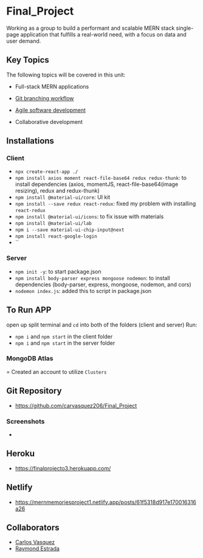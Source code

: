 # Final_Project

Working as a group to build a performant and scalable MERN stack single-page application that fulfills a real-world need, with a focus on data and user demand.

## Key Topics

The following topics will be covered in this unit:

* Full-stack MERN applications

* [Git branching workflow](https://git-scm.com/book/en/v2/Git-Branching-Branching-Workflows)

* [Agile software development](https://en.wikipedia.org/wiki/Agile_software_development)

* Collaborative development

## Installations
### Client
- `npx create-react-app ./`
- `npm install axios moment react-file-base64 redux redux-thunk`: to install dependencies (axios, momentJS, react-file-base64(image resizing), redux and redux-thunk)
- `npm install @material-ui/core`: UI kit 
- `npm install --save redux react-redux`: fixed my problem with installing `react-redux`
- `npm install @material-ui/icons`: to fix issue with materials
- `npm install @material-ui/lab`
- `npm i --save material-ui-chip-input@next`
- `npm install react-google-login`
- ``

### Server
- `npm init -y`: to start package.json
- `npm install body-parser express mongoose nodemon`: to install dependencies (body-parser, express, mongoose, nodemon, and cors)
- `nodemon index.js`: added this to script in package.json

## To Run APP
open up split terminal and `cd` into both of the folders (client and server)
Run: 
- `npm i` and `npm start` in the client folder
- `npm i` and `npm start` in the server folder

### MongoDB Atlas
= Created an account to utilize `Clusters`

## Git Repository
- https://github.com/carvasquez206/Final_Project

### Screenshots
- 

## Heroku
- https://finalprojecto3.herokuapp.com/

## Netlify
- https://mernmemoriesproject1.netlify.app/posts/61f5318d917e170016316a26

## Collaborators
- [Carlos Vasquez](https://github.com/carvasquez206)
- [Raymond Estrada](https://github.com/raymondjestrada)
